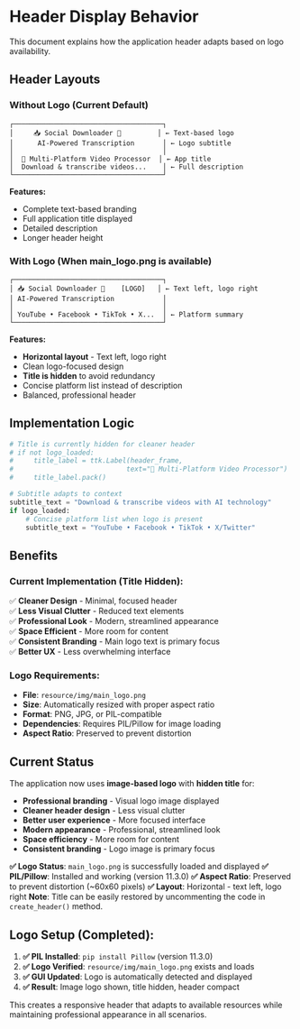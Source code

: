 # Header Display Behavior

This document explains how the application header adapts based on logo availability.

## Header Layouts

### Without Logo (Current Default)
```
┌─────────────────────────────────────┐
│     📥 Social Downloader 🎵         │ ← Text-based logo
│      AI-Powered Transcription       │ ← Logo subtitle
│                                     │
│  🎥 Multi-Platform Video Processor  │ ← App title
│  Download & transcribe videos...    │ ← Full description
└─────────────────────────────────────┘
```

**Features:**
- Complete text-based branding
- Full application title displayed
- Detailed description
- Longer header height

### With Logo (When main_logo.png is available)
```
┌─────────────────────────────────────┐
│ 📥 Social Downloader 🎵    [LOGO]   │ ← Text left, logo right
│ AI-Powered Transcription            │
│                                     │
│ YouTube • Facebook • TikTok • X...  │ ← Platform summary
└─────────────────────────────────────┘
```

**Features:**
- **Horizontal layout** - Text left, logo right
- Clean logo-focused design
- **Title is hidden** to avoid redundancy
- Concise platform list instead of description
- Balanced, professional header

## Implementation Logic

```python
# Title is currently hidden for cleaner header
# if not logo_loaded:
#     title_label = ttk.Label(header_frame, 
#                            text="🎥 Multi-Platform Video Processor")
#     title_label.pack()

# Subtitle adapts to context
subtitle_text = "Download & transcribe videos with AI technology"
if logo_loaded:
    # Concise platform list when logo is present
    subtitle_text = "YouTube • Facebook • TikTok • X/Twitter"
```

## Benefits

### Current Implementation (Title Hidden):
✅ **Cleaner Design** - Minimal, focused header  
✅ **Less Visual Clutter** - Reduced text elements  
✅ **Professional Look** - Modern, streamlined appearance  
✅ **Space Efficient** - More room for content  
✅ **Consistent Branding** - Main logo text is primary focus  
✅ **Better UX** - Less overwhelming interface  

### Logo Requirements:
- **File**: `resource/img/main_logo.png`
- **Size**: Automatically resized with proper aspect ratio
- **Format**: PNG, JPG, or PIL-compatible
- **Dependencies**: Requires PIL/Pillow for image loading
- **Aspect Ratio**: Preserved to prevent distortion

## Current Status

The application now uses **image-based logo** with **hidden title** for:
- **Professional branding** - Visual logo image displayed
- **Cleaner header design** - Less visual clutter
- **Better user experience** - More focused interface  
- **Modern appearance** - Professional, streamlined look
- **Space efficiency** - More room for content
- **Consistent branding** - Logo image is primary focus

**✅ Logo Status**: `main_logo.png` is successfully loaded and displayed
**✅ PIL/Pillow**: Installed and working (version 11.3.0)
**✅ Aspect Ratio**: Preserved to prevent distortion (~60x60 pixels)
**✅ Layout**: Horizontal - text left, logo right
**Note**: Title can be easily restored by uncommenting the code in `create_header()` method.

## Logo Setup (Completed):

1. **✅ PIL Installed**: `pip install Pillow` (version 11.3.0)
2. **✅ Logo Verified**: `resource/img/main_logo.png` exists and loads
3. **✅ GUI Updated**: Logo is automatically detected and displayed
4. **✅ Result**: Image logo shown, title hidden, header compact

This creates a responsive header that adapts to available resources while maintaining professional appearance in all scenarios.
